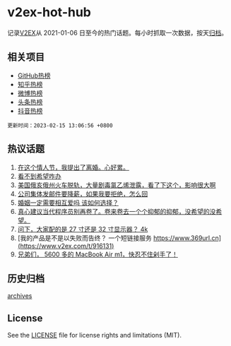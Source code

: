 # v2ex-hot-hub

 记录[V2EX](https://www.v2ex.com/)从 2021-01-06 日至今的热门话题。每小时抓取一次数据，按天[归档](archives)。
 
 ## 相关项目

- [GitHub热榜](https://github.com/snaildev/github-hot-hub)
- [知乎热榜](https://github.com/snaildev/zhihu-hot-hub)
- [微博热榜](https://github.com/snaildev/weibo-hot-hub)
- [头条热榜](https://github.com/snaildev/toutiao-hot-hub)
- [抖音热榜](https://github.com/snaildev/douyin-hot-hub)


 `更新时间：2023-02-15 13:06:56 +0800`

## 热议话题

1. [在这个情人节，我提出了离婚。心好累。](https://www.v2ex.com/t/916027)
1. [看不到希望咋办](https://www.v2ex.com/t/916069)
1. [美国俄亥俄州火车脱轨，大量剧毒氯乙烯泄露，看了下这个，影响很大啊](https://www.v2ex.com/t/916218)
1. [公司集体发邮件要降薪，如果我要拒绝，怎么回](https://www.v2ex.com/t/916000)
1. [婚姻一定需要相互爱吗 该如何选择？](https://www.v2ex.com/t/916089)
1. [真心建议当代程序员别再卷了。卷来卷去一个个抑郁的抑郁，没希望的没希望。](https://www.v2ex.com/t/916225)
1. [问下，大家配的是 27 寸还是 32 寸显示器？ 4k](https://www.v2ex.com/t/916192)
1. [我的产品是不是以失败而告终？
一个短链接服务
https://www.369url.cn](https://www.v2ex.com/t/916131)
1. [兄弟们， 5600 多的 MacBook Air m1，快忍不住剁手了！](https://www.v2ex.com/t/916120)

## 历史归档

[archives](archives)

## License

See the [LICENSE](LICENSE) file for license rights and limitations (MIT).

